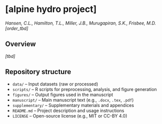 # [alpine hydro project]
*Hansen, C.L., Hamilton, T.L., Miller, J.B., Murugapiran, S.K., Frisbee, M.D. [order_tbd]*

## Overview
*[tbd]*

## Repository structure
- `data/` – Input datasets (raw or processed)
- `scripts/` – R scripts for preprocessing, analysis, and figure generation
- `figures/` – Output figures used in the manuscript
- `manuscript/` – Main manuscript text (e.g., `.docx`, `.tex`, `.pdf`)
- `supplementary/` – Supplementary materials and appendices
- `README.md` – Project description and usage instructions
- `LICENSE` – Open-source license (e.g., MIT or CC-BY 4.0)
